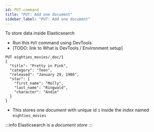 ```yaml
---
id: PUT-command
title: "PUT: Add one document"
sidebar_label: "PUT: Add one document"
---
```


To store data inside Elasticsearch

- Run this `PUT` command using DevTools
- [TODO: link to What is DevTools / Environment setup]

```
PUT eighties_movies/_doc/1
{
  "title": "Pretty in Pink",
  "category": "Teen",
  "released": "January 29, 1986",
  "star": {
    "first_name": "Molly",
    "last_name": "Ringwald",
    "character": "Andie"
  }
}
```

- This stores one _document_ with unique id `1` inside the _index_ named `eighties_movies`

:::info
Elasticsearch is a _document store_
:::
